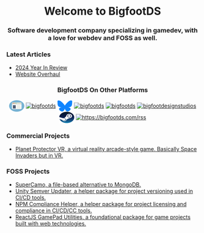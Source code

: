 <h1 align="center">Welcome to BigfootDS</h1>
<h3 align="center">Software development company specializing in gamedev, with a love for webdev and FOSS as well.</h3>

### Latest Articles
<!-- BLOG-POST-LIST:START -->
- [2024 Year In Review](https://bigfootds.com/news/2024-12-31-2024-year-in-review/)
- [Website Overhaul](https://bigfootds.com/news/2024-12-29-website-overhaul/)
<!-- BLOG-POST-LIST:END -->

<h3 align="center">BigfootDS On Other Platforms</h3>
<p align="center">
<a href="https://bigfootds.com/" target="blank"><img align="center" src="./assets/internet.svg" alt="bigfootds" height="30" width="40" /></a>
<a href="https://linkedin.com/company/bigfootds" target="blank"><img align="center" src="https://raw.githubusercontent.com/rahuldkjain/github-profile-readme-generator/master/src/images/icons/Social/linked-in-alt.svg" alt="bigfootds" height="30" width="40" /></a>
<a href="https://bsky.app/profile/bigfootds.com" target="blank"><img align="center" src="./assets/Bluesky_Logo.svg" alt="bigfootds" height="30" width="40" /></a>
<a href="https://fb.com/bigfootds" target="blank"><img align="center" src="https://raw.githubusercontent.com/rahuldkjain/github-profile-readme-generator/master/src/images/icons/Social/facebook.svg" alt="bigfootds" height="30" width="40" /></a>
<a href="https://instagram.com/bigfootds" target="blank"><img align="center" src="https://raw.githubusercontent.com/rahuldkjain/github-profile-readme-generator/master/src/images/icons/Social/instagram.svg" alt="bigfootds" height="30" width="40" /></a>
<a href="https://www.youtube.com/@bigfootdesignstudios" target="blank"><img align="center" src="https://raw.githubusercontent.com/rahuldkjain/github-profile-readme-generator/master/src/images/icons/Social/youtube.svg" alt="bigfootdesignstudios" height="30" width="40" /></a>
<a href="https://store.steampowered.com/developer/bigfootds" target="blank"><img align="center" src="./assets/Steam_icon_logo.svg" alt="https://bigfootds.com/rss" height="30" width="40" /></a>
<a href="https://bigfootds.com/rss" target="blank"><img align="center" src="https://raw.githubusercontent.com/rahuldkjain/github-profile-readme-generator/master/src/images/icons/Social/rss.svg" alt="https://bigfootds.com/rss" height="30" width="40" /></a>
</p>

### Commercial Projects

- [Planet Protector VR, a virtual reality arcade-style game. Basically Space Invaders but in VR.](https://store.steampowered.com/app/656320/Planet_Protector_VR/)


### FOSS Projects

- [SuperCamo, a file-based alternative to MongoDB.](https://github.com/BigfootDS/supercamo)
- [Unity Semver Updater, a helper package for project versioning used in CI/CD tools.](https://github.com/BigfootDS/unity-semver-updater)
- [NPM Compliance Helper, a helper package for project licensing and compliance in CI/CD/CC tools.](https://github.com/BigfootDS/npm-compliance-helper)
- [ReactJS GamePad Utilities, a foundational package for game projects built with web technologies.](https://github.com/BigfootDS/react-gamepad-utils)